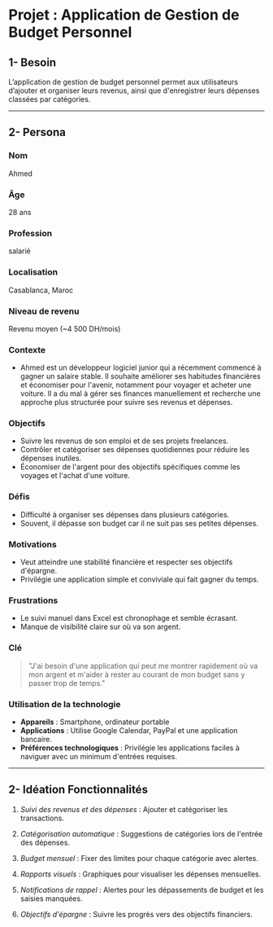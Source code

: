 # Projet : Application de Gestion de Budget Personnel

## 1- **Besoin**

L’application de gestion de budget personnel permet aux utilisateurs d’ajouter et organiser leurs revenus, ainsi que d'enregistrer leurs dépenses classées par catégories.

---
## 2- **Persona**

### Nom 
Ahmed

### Âge
28 ans

### Profession
salarié

### Localisation
Casablanca, Maroc

### Niveau de revenu
Revenu moyen (~4 500 DH/mois)

### Contexte
- Ahmed est un développeur logiciel junior qui a récemment commencé à gagner un salaire stable. Il souhaite améliorer ses habitudes financières et économiser pour l'avenir, notamment pour voyager et acheter une voiture. Il a du mal à gérer ses finances manuellement et recherche une approche plus structurée pour suivre ses revenus et dépenses.

### Objectifs
- Suivre les revenus de son emploi et de ses projets freelances.
- Contrôler et catégoriser ses dépenses quotidiennes pour réduire les dépenses inutiles.
- Économiser de l'argent pour des objectifs spécifiques comme les voyages et l'achat d'une voiture.

### Défis
- Difficulté à organiser ses dépenses dans plusieurs catégories.
- Souvent, il dépasse son budget car il ne suit pas ses petites dépenses.

### Motivations
- Veut atteindre une stabilité financière et respecter ses objectifs d'épargne.
- Privilégie une application simple et conviviale qui fait gagner du temps.

### Frustrations
- Le suivi manuel dans Excel est chronophage et semble écrasant.
- Manque de visibilité claire sur où va son argent.

### Clé
> "J'ai besoin d'une application qui peut me montrer rapidement où va mon argent et m'aider à rester au courant de mon budget sans y passer trop de temps."

### Utilisation de la technologie
- **Appareils** : Smartphone, ordinateur portable
- **Applications** : Utilise Google Calendar, PayPal et une application bancaire.
- **Préférences technologiques** : Privilégie les applications faciles à naviguer avec un minimum d'entrées requises.

---
## 2- **Idéation Fonctionnalités**

1. *Suivi des revenus et des dépenses* : Ajouter et catégoriser les transactions.

2. *Catégorisation automatique* : Suggestions de catégories lors de l'entrée des dépenses.

3. *Budget mensuel* : Fixer des limites pour chaque catégorie avec alertes.

4. *Rapports visuels* : Graphiques pour visualiser les dépenses mensuelles.

5. *Notifications de rappel* : Alertes pour les dépassements de budget et les saisies manquées.

6. *Objectifs d'épargne* : Suivre les progrès vers des objectifs financiers.
